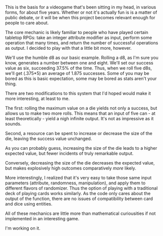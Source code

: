 This is the basis for a videogame that's been sitting in my head, in various forms, for about five years. Whether or not it's actually fun is is a matter of public debate, or it will be when this project becomes relevant enough for people to care about. 

The core mechanic is likely familiar to people who have played certain tabletop RPGs: take an integer attribute modifier as input, perform some operation that many times, and return the number of successful operations as output. I decided to play with that a little bit more, however. 

We'll use the humble d8 as our basic example. Rolling a d8, as I'm sure you know, generates a number between one and eight. We'll set our success value as six, succeeding 37.5% of the time. Thus, when we roll five d8s, we'll get (.375*5) an average of 1.875 successes. Some of you may be bored as this is basic expectation, some may be bored as stats aren't your thing.

There are two modifications to this system that I'd hoped would make it more interesting, at least to me. 

The first: rolling the maximum value on a die yields not only a success, but allows us to make two more rolls. This means that an input of five can - at least theoretically - yield a nigh infinite output. It's not as impressive as it sounds.

Second, a resource can be spent to increase or decrease the size of the die, leaving the success value unchanged. 

As you can probably guess, increasing the size of the die leads to a higher expected value, but fewer incidents of truly remarkable output.

Conversely, decreasing the size of the die decreases the expected value, but makes explosively high outcomes comparatively *more* likely.

More interestingly, I realized that it's very easy to take those same input parameters (attribute, randomness, manipulation), and apply them to different flavors of randomizer. Thus the option of playing with a traditional deck of playing cards works similarly. As the code only cares about the output of the function, there are no issues of compatibility between card and dice using entities. 

All of these mechanics are little more than mathematical curiousities if not implemented in an interesting game.

I'm working on it.
